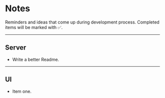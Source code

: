 # Notes

Reminders and ideas that come up during development process. Completed items will be marked with ✅.

---

## Server

- Write a better Readme.

---

## UI

- Item one.
